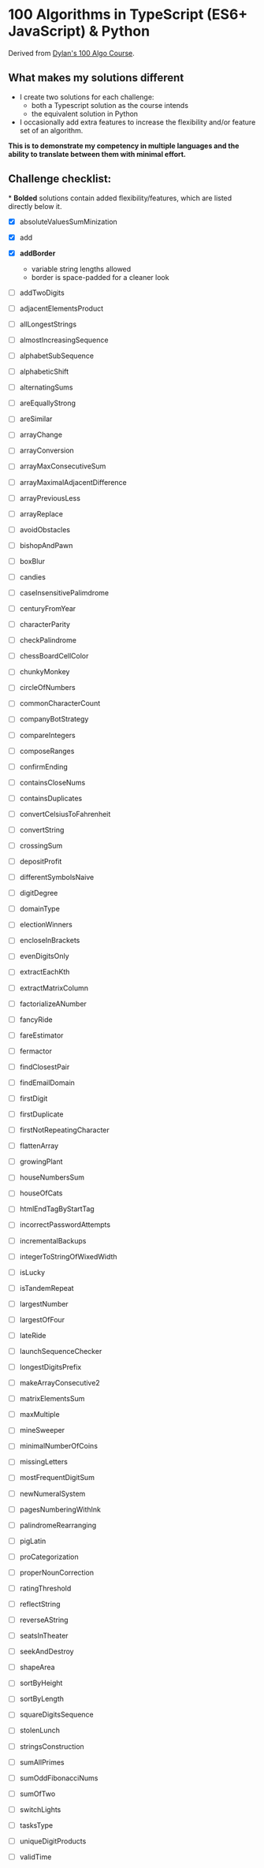 

# 100 Algorithms in TypeScript (ES6+ JavaScript) & Python

Derived from [Dylan's 100 Algo Course](https://www.udemy.com/100-algorithms-challenge/).

## What makes my solutions different

- I create two solutions for each challenge:
    - both a Typescript solution as the course intends
    - the equivalent solution in Python
- I occasionally add extra features to increase 
    the flexibility and/or feature set of an algorithm.



**This is to demonstrate my competency in multiple languages 
and the ability to translate between them with minimal effort.**

## Challenge checklist:
\* **Bolded** solutions contain added flexibility/features, which are listed directly below it.

- [x] absoluteValuesSumMinization
- [x] add
- [x] **addBorder**
    - variable string lengths allowed
    - border is space-padded for a cleaner look
- [ ] addTwoDigits
- [ ] adjacentElementsProduct
- [ ] allLongestStrings
- [ ] almostIncreasingSequence
- [ ] alphabetSubSequence
- [ ] alphabeticShift
- [ ] alternatingSums
- [ ] areEquallyStrong
- [ ] areSimilar
- [ ] arrayChange
- [ ] arrayConversion
- [ ] arrayMaxConsecutiveSum
- [ ] arrayMaximalAdjacentDifference
- [ ] arrayPreviousLess
- [ ] arrayReplace
- [ ] avoidObstacles
- [ ] bishopAndPawn
- [ ] boxBlur
- [ ] candies
- [ ] caseInsensitivePalimdrome
- [ ] centuryFromYear
- [ ] characterParity
- [ ] checkPalindrome
- [ ] chessBoardCellColor
- [ ] chunkyMonkey
- [ ] circleOfNumbers
- [ ] commonCharacterCount
- [ ] companyBotStrategy
- [ ] compareIntegers
- [ ] composeRanges
- [ ] confirmEnding
- [ ] containsCloseNums
- [ ] containsDuplicates
- [ ] convertCelsiusToFahrenheit
- [ ] convertString
- [ ] crossingSum
- [ ] depositProfit
- [ ] differentSymbolsNaive
- [ ] digitDegree
- [ ] domainType
- [ ] electionWinners
- [ ] encloseInBrackets
- [ ] evenDigitsOnly
- [ ] extractEachKth
- [ ] extractMatrixColumn
- [ ] factorializeANumber
- [ ] fancyRide
- [ ] fareEstimator
- [ ] fermactor
- [ ] findClosestPair
- [ ] findEmailDomain
- [ ] firstDigit
- [ ] firstDuplicate
- [ ] firstNotRepeatingCharacter
- [ ] flattenArray
- [ ] growingPlant
- [ ] houseNumbersSum
- [ ] houseOfCats
- [ ] htmlEndTagByStartTag
- [ ] incorrectPasswordAttempts
- [ ] incrementalBackups
- [ ] integerToStringOfWixedWidth
- [ ] isLucky
- [ ] isTandemRepeat
- [ ] largestNumber
- [ ] largestOfFour
- [ ] lateRide
- [ ] launchSequenceChecker
- [ ] longestDigitsPrefix
- [ ] makeArrayConsecutive2
- [ ] matrixElementsSum
- [ ] maxMultiple
- [ ] mineSweeper
- [ ] minimalNumberOfCoins
- [ ] missingLetters
- [ ] mostFrequentDigitSum
- [ ] newNumeralSystem
- [ ] pagesNumberingWithInk
- [ ] palindromeRearranging
- [ ] pigLatin
- [ ] proCategorization
- [ ] properNounCorrection
- [ ] ratingThreshold
- [ ] reflectString
- [ ] reverseAString
- [ ] seatsInTheater
- [ ] seekAndDestroy
- [ ] shapeArea
- [ ] sortByHeight
- [ ] sortByLength
- [ ] squareDigitsSequence
- [ ] stolenLunch
- [ ] stringsConstruction
- [ ] sumAllPrimes
- [ ] sumOddFibonacciNums
- [ ] sumOfTwo
- [ ] switchLights
- [ ] tasksType
- [ ] uniqueDigitProducts
- [ ] validTime


